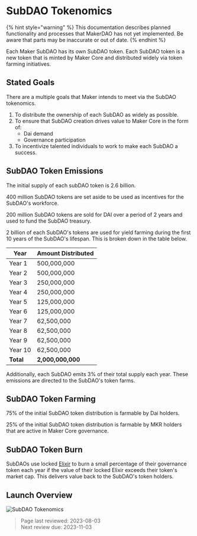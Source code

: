 # SubDAO Tokenomics

{% hint style="warning" %}
This documentation describes planned functionality and processes that MakerDAO has not yet implemented. Be aware that parts may be inaccurate or out of date.
{% endhint %}

Each Maker SubDAO has its own SubDAO token. Each SubDAO token is a new token that is minted by Maker Core and distributed widely via token farming initiatives.

## Stated Goals

There are a multiple goals that Maker intends to meet via the SubDAO tokenomics.

1. To distribute the ownership of each SubDAO as widely as possible.
2. To ensure that SubDAO creation drives value to Maker Core in the form of:
    * Dai demand
    * Governance participation
3. To incentivize talented individuals to work to make each SubDAO a success.

## SubDAO Token Emissions

The initial supply of each subDAO token is 2.6 billion. 

400 million SubDAO tokens are set aside to be used as incentives for the SubDAO's workforce.

200 million SubDAO tokens are sold for DAI over a period of 2 years and used to fund the SubDAO treasury.

2 billion of each SubDAO's tokens are used for yield farming during the first 10 years of the SubDAO's lifespan. This is broken down in the table below.

| **Year**    | **Amount Distributed** |
|---------|--------------------|
| Year 1  |        500,000,000 |
| Year 2  |        500,000,000 |
| Year 3  |        250,000,000 |
| Year 4  |        250,000,000 |
| Year 5  |        125,000,000 |
| Year 6  |        125,000,000 |
| Year 7  |         62,500,000 |
| Year 8  |         62,500,000 |
| Year 9  |         62,500,000 |
| Year 10 |         62,500,000 |
| **Total**   |      **2,000,000,000** |

Additionally, each SubDAO emits 3% of their total supply each year. These emissions are directed to the SubDAO's token farms.

## SubDAO Token Farming

75% of the initial SubDAO token distribution is farmable by Dai holders.

25% of the initial SubDAO token distribution is farmable by MKR holders that are active in Maker Core governance.

## SubDAO Token Burn

SubDAOs use locked [Elixir](elixir.md) to burn a small percentage of their governance token each year if the value of their locked Elixir exceeds their token's market cap. This delivers value back to the SubDAO's token holders.

## Launch Overview

![SubDAO Tokenomics](../assets/images/subdao-tokenomics.png)

>Page last reviewed: 2023-08-03    
>Next review due: 2023-11-03   